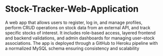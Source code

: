 # Stock-Tracker-Web-Application
A web app that allows users to register, log in, and manage profiles, perform CRUD operations on stock data from an external API, and track specific stocks of interest. It includes role-based access, layered frontend and backend validations, and admin dashboards for managing user–stock associations. The app is deployed through a GitHub to Heroku pipeline with a normalized MySQL schema ensuring consistency and scalability
